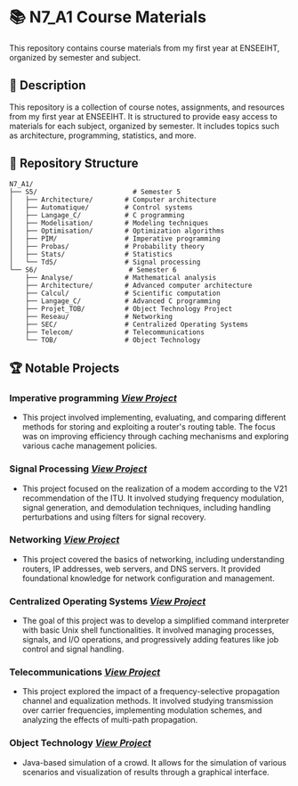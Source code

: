 # 📚 N7_A1 Course Materials

This repository contains course materials from my first year at ENSEEIHT, organized by semester and subject.

## 📖 Description

This repository is a collection of course notes, assignments, and resources from my first year at ENSEEIHT. It is structured to provide easy access to materials for each subject, organized by semester. It includes topics such as architecture, programming, statistics, and more.

## 📁 Repository Structure

```
N7_A1/
├── S5/                        # Semester 5
│   ├── Architecture/        # Computer architecture
│   ├── Automatique/         # Control systems
│   ├── Langage_C/           # C programming
│   ├── Modelisation/        # Modeling techniques
│   ├── Optimisation/        # Optimization algorithms
│   ├── PIM/                 # Imperative programming
│   ├── Probas/              # Probability theory
│   ├── Stats/               # Statistics
│   └── TdS/                 # Signal processing
└── S6/                       # Semester 6
    ├── Analyse/             # Mathematical analysis
    ├── Architecture/        # Advanced computer architecture
    ├── Calcul/              # Scientific computation
    ├── Langage_C/           # Advanced C programming
    ├── Projet_TOB/          # Object Technology Project
    ├── Reseau/              # Networking
    ├── SEC/                 # Centralized Operating Systems
    ├── Telecom/             # Telecommunications
    └── TOB/                 # Object Technology
```

## 🏆 Notable Projects

### Imperative programming ***[View Project](S5/PIM/Projet)***
- This project involved implementing, evaluating, and comparing different methods for storing and exploiting a router's routing table. The focus was on improving efficiency through caching mechanisms and exploring various cache management policies.

### Signal Processing ***[View Project](S5/TdS/Projet)***
- This project focused on the realization of a modem according to the V21 recommendation of the ITU. It involved studying frequency modulation, signal generation, and demodulation techniques, including handling perturbations and using filters for signal recovery.

### Networking ***[View Project](S6/Reseau/Projet)***
- This project covered the basics of networking, including understanding routers, IP addresses, web servers, and DNS servers. It provided foundational knowledge for network configuration and management.

### Centralized Operating Systems ***[View Project](S6/SEC/Projet)***
- The goal of this project was to develop a simplified command interpreter with basic Unix shell functionalities. It involved managing processes, signals, and I/O operations, and progressively adding features like job control and signal handling.

### Telecommunications ***[View Project](S6/Telecom/Projet)***
- This project explored the impact of a frequency-selective propagation channel and equalization methods. It involved studying transmission over carrier frequencies, implementing modulation schemes, and analyzing the effects of multi-path propagation.

### Object Technology ***[View Project](https://github.com/c-l-e-m-e-n-t/SimulateurDeFoule)***
- Java-based simulation of a crowd. It allows for the simulation of various scenarios and visualization of results through a graphical interface.
